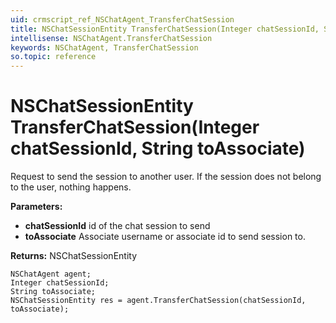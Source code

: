 ```yaml
---
uid: crmscript_ref_NSChatAgent_TransferChatSession
title: NSChatSessionEntity TransferChatSession(Integer chatSessionId, String toAssociate)
intellisense: NSChatAgent.TransferChatSession
keywords: NSChatAgent, TransferChatSession
so.topic: reference
---
```


# NSChatSessionEntity TransferChatSession(Integer chatSessionId, String toAssociate)

Request to send the session to another user. If the session does not belong to the user, nothing happens.

**Parameters:**
 - **chatSessionId** id of the chat session to send
 - **toAssociate** Associate username or associate id to send session to.

**Returns:** NSChatSessionEntity

```crmscript
NSChatAgent agent;
Integer chatSessionId;
String toAssociate;
NSChatSessionEntity res = agent.TransferChatSession(chatSessionId, toAssociate);
```

